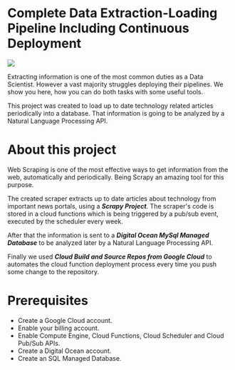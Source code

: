 # Complete Data Extraction-Loading Pipeline Including Continuous Deployment
<p>
    <img src="https://drive.google.com/uc?export=view&id=1lYy34KUS7d5_9q5Ihx5d73FeZ_NFZ7je"/>
</p>


Extracting information is one of the most common duties as a Data Scientist. However a vast majority struggles deploying their pipelines. We show you here, how you can do both tasks with some useful tools.

This project was created to load up to date technology related articles periodically into a database. That information is going to be analyzed  by a Natural Language Processing API.


# About this project

Web Scraping is one of the most effective ways to get information from the web, automatically and periodically. Being Scrapy an amazing tool for this purpose.

The created scraper extracts up to date articles about technology from important news portals, using a ***Scrapy Project***. The scraper's code is stored in a cloud functions which is being triggered by a pub/sub event, executed by the scheduler every week.  

After that the information is sent to a ***Digital Ocean MySql Managed Database*** to be analyzed later by a Natural Language Processing API. 

Finally we used ***Cloud Build and Source Repos from Google Cloud*** to automates the cloud function deployment process every time you push some change to the repository.

# Prerequisites
* Create a Google Cloud account.
* Enable your billing account. 
* Enable Compute Engine, Cloud Functions, Cloud Scheduler and Cloud Pub/Sub APIs.
* Create a Digital Ocean account.
* Create an SQL Managed Database.
